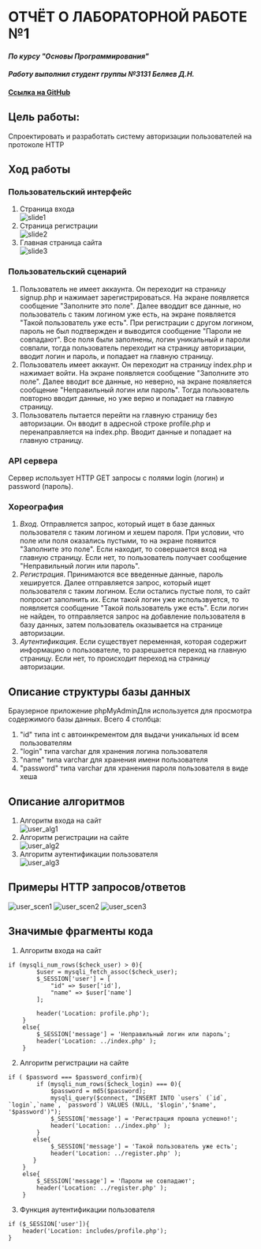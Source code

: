 # ОТЧЁТ О ЛАБОРАТОРНОЙ РАБОТЕ №1
#### *По курсу "Основы Программирования"*
#### *Работу выполнил студент группы №3131 Беляев Д.Н.*
#### [Ссылка на GitHub](https://github.com/FireIceMage/Lab1)

## Цель работы:
Спроектировать и разработать систему авторизации пользователей на протоколе HTTP

## Ход работы
### Пользовательский интерфейс
1. Страница входа                       
   ![slide1](pictures/auth-php.png)
2. Страница регистрации                          
   ![slide2](pictures/registration-php.png)
3. Главная страница сайта                              
   ![slide3](pictures/profile-php.png)
   
### Пользовательский сценарий
1. Пользователь не имеет аккаунта. Он переходит на страницу signup.php и нажимает зарегистрироваться. На экране появляется сообщение "Заполните это поле". Далее вводдит все данные, но пользователь с таким логином уже есть, на экране появляется "Такой пользователь уже есть". При регистрации с другом логином, пароль не был подтвержден и выводится сообщение "Пароли не совпадают". Все поля были заполнены, логин уникальный и пароли совпали, тогда пользователь переходит на страницу авторизации, вводит логин и пароль, и попадает на главную страницу.   
2. Пользователь имеет аккаунт. Он переходит на страницу index.php и нажимает войти. На экране появляется сообщение "Заполните это поле". Далее вводит все данные, но неверно, на экране появляется сообщение "Неправильный логин или пароль". Тогда пользователь повторно вводит данные, но уже верно и попадает на главную страницу.
3. Пользователь пытается перейти на главную страницу без авторизации. Он вводит в адресной строке profile.php и перенаправляется на index.php. Вводит данные и попадает на главную страницу.

### API сервера
Сервер использует HTTP GET запросы с полями login (логин) и password (пароль). 
### Хореография
1. *Вход*. Отправляется запрос, который ищет в базе данных пользователя с таким логином и хешем пароля. При условии, что поле или поля оказались пустыми, то на экране появится "Заполните это поле". Если находит, то совершается вход на главную страницу. Если нет, то пользователь получает сообщение "Неправильный логин или пароль".  
2. *Регистрация*. Принимаются все введенные данные, пароль хешируется. Далее отправляется запрос, который ищет пользователя с таким логином. Если остались пустые поля, то сайт попросит заполнить их. Если такой логин уже использвуется, то появляется сообщение "Такой пользователь уже есть". Если логин не найден, то отправляется запрос на добавление пользователя в базу данных, затем пользователь оказывается на странице авторизации.
3. *Аутентификация*. Если существует переменная, которая содержит информацию о пользователе, то разрешается переход на главную страницу. Если нет, то происходит переход на страницу авторизации.

## Описание структуры базы данных
Браузерное приложение phpMyAdminДля используется для просмотра содержимого базы данных. Всего 4 столбца:
1. "id" типа int с автоинкрементом для выдачи уникальных id всем пользователям
2. "login" типа varchar для хранения логина пользователя
3. "name" типа varchar для хранения имени пользователя
4. "password" типа varchar для хранения пароля пользователя в виде хеша

## Описание алгоритмов
1. Алгоритм входа на сайт                        
   ![user_alg1](pictures/alg_signin.png)
2. Алгоритм регистрации на сайте               
   ![user_alg2](pictures/alg_register.png)
3. Алгоритм аутентификации пользователя        
   ![user_alg3](pictures/alg_auth.png)
## Примеры HTTP запросов/ответов
![user_scen1](pictures/get_example1.png)
![user_scen2](pictures/get_example2.png)
![user_scen3](pictures/get_example3.png)

## Значимые фрагменты кода
1. Алгоритм входа на сайт
```
if (mysqli_num_rows($check_user) > 0){
        $user = mysqli_fetch_assoc($check_user);
        $_SESSION['user'] = [
            "id" => $user['id'],
            "name" => $user['name']
        ];

        header('Location: profile.php');
    }
    else{
        $_SESSION['message'] = 'Неправильный логин или пароль';
        header('Location: ../index.php' );
    }
```
2. Алгоритм регистрации на сайте
```
if ( $password === $password_confirm){
        if (mysqli_num_rows($check_login) === 0){
            $password = md5($password);
            mysqli_query($connect, "INSERT INTO `users` (`id`, `login`,`name`, `password`) VALUES (NULL, '$login','$name', '$password')");
            $_SESSION['message'] = 'Регистрация прошла успешно!';
            header('Location: ../index.php' );
        }
       else{
            $_SESSION['message'] = 'Такой пользователь уже есть';
            header('Location: ../register.php' );
       }
    }
    else{
        $_SESSION['message'] = 'Пароли не совпадают';
        header('Location: ../register.php' );
    }
```
3. Функция аутентификации пользователя
```
if ($_SESSION['user']){
    header('Location: includes/profile.php');
}
```